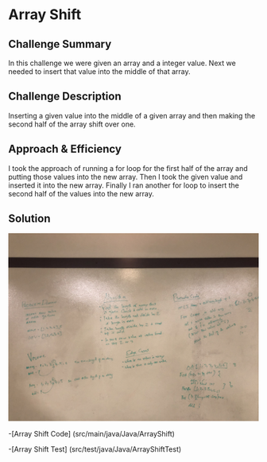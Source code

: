 # Array Shift
## Challenge Summary
In this challenge we were given an array and a integer value. Next we needed to insert that value into the middle of that array.

## Challenge Description
Inserting a given value into the middle of a given array and then making the second half of the array shift over one.

## Approach & Efficiency
I took the approach of running a for loop for the first half of the array and putting those values into the new array. Then I took the given value and inserted it into the new array. Finally I ran another for loop to insert the second half of the values into the new array.

## Solution
![](../img/ArrayShift.jpeg)

-[Array Shift Code] (src/main/java/Java/ArrayShift)

-[Array Shift Test] (src/test/java/Java/ArrayShiftTest)

